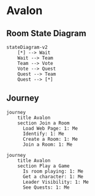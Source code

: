 # Avalon

## Room State Diagram

```mermaid
stateDiagram-v2
    [*] --> Wait
    Wait --> Team
    Team --> Vote
    Vote --> Quest
    Quest --> Team
    Quest --> [*]
```

## Journey

```mermaid
journey
    title Avalon
    section Join a Room
      Load Web Page: 1: Me
      Identify: 1: Me
      Create a Room: 1: Me
      Join a Room: 1: Me
```

```mermaid
journey
    title Avalon
    section Play a Game
      Is room playing: 1: Me
      Get a character: 1: Me
      Leader Visibility: 1: Me
      See Quests: 1: Me
```

